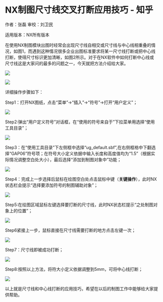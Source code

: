 # NX制图尺寸线交叉打断应用技巧 - 知乎
作者：张磊 审校：刘卫民

适用版本：NX所有版本

在使用NX制图模块出图时经常会出现尺寸线自相交或尺寸线与中心线相重叠的情况，如图1，而遇到这种情况很多企业出图标准要求将某一尺寸线打断或把中心线打断，使得尺寸标识更加清晰，如图2所示。对于在NX软件中如何打断中心线或尺寸线这是大家问的最多的问题之一，今天就把方法介绍给大家。

![](https://pic3.zhimg.com/v2-795bd2aa37b4b0af7497cfc83af7129a_b.jpg)

![](https://pic1.zhimg.com/v2-2fb2dd86e220845ef16af28fdadb6138_b.jpg)

详细操作步骤如下：

Step1：打开NX图纸，点击“菜单”→“插入”→“符号”→打开“用户定义”；

![](https://pic3.zhimg.com/v2-0631e769dd576cf3703b6c7a2ded67da_b.jpg)

Step2:弹出“用户定义符号”对话框，在“使用的符号来自于”下拉菜单用选择“使用工具目录”；

![](https://pic4.zhimg.com/v2-c9680bd2119d05ff79462fa0ac033a1b_b.jpg)

Step3：在“使用工具目录”下左侧框中选择“ug\_default.sbf”,在右侧框格中下翻选择“GAP06”符号项；在符号大小定义依据中输入长度和高度值均为“1.5”（根据实际情况调整空白处大小），最后选择“添加到制图对象中”功能；

![](https://pic4.zhimg.com/v2-a3874a88e1de95643037c1d2c0e70157_b.jpg)

Step4：完成上一步选择后鼠标在绘图空白处点击鼠标中键（**关键操作**），此时NX状态栏会提示“选择要添加符号的制图辅助对象”；

![](https://pic3.zhimg.com/v2-aa45248a609d31588e60f661ed3090c2_b.jpg)

Step5:在绘图区域鼠标左键选择要打断的尺寸线，此时NX状态栏提示“之处制图对象上的位置”；

![](https://pic2.zhimg.com/v2-9a71cabc1185908cd58774c5e6f3d079_b.jpg)

Step6紧接上一步，鼠标直接在尺寸线需要打断的地方点击左键一次；

![](https://pic3.zhimg.com/v2-520d34f958874491890ce2bc61114ad2_b.jpg)

Step7：尺寸线即被成功打断；

![](https://pic1.zhimg.com/v2-13be2a795ddc8d6fd03d7d5829914e28_b.jpg)

Step8:按照以上方法，将符大小定义依据调整到5mm，可将中心线打断；

![](https://pic2.zhimg.com/v2-3cec175147757bb43d6bfd889c3a9e31_b.jpg)

以上就是尺寸线和中心线打断的应用技巧，希望在以后的制图工作中能够给大家提供帮助。